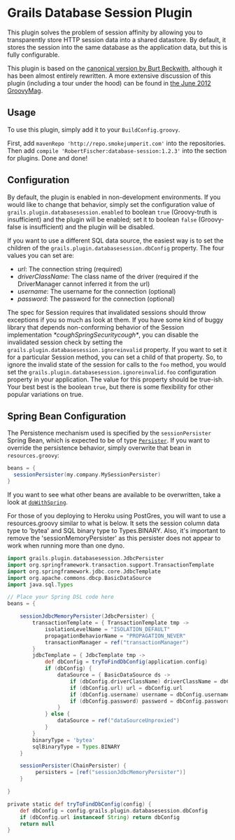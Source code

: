 Grails Database Session Plugin
===============================


This plugin solves the problem of session affinity by allowing you to transparently store HTTP session data into a shared datastore. 
By default, it stores the
session into the same database as the application data, but this is fully configurable.

This plugin is based on the [canonical version by Burt Beckwith](http://grails.org/plugin/database-session), although it has been almost entirely
rewritten. A more extensive discussion of this plugin (including a tour under the hood) can be found in 
[the June 2012 GroovyMag](http://www.groovymag.com/main.issues.description/id=46/).

Usage
-----

To use this plugin, simply add it to your `BuildConfig.groovy`.

First, add `mavenRepo 'http://repo.smokejumperit.com'` into the repositories. Then add `compile 'RobertFischer:database-session:1.2.3'` into the
section for plugins. Done and done!

Configuration
---------------

By default, the plugin is enabled in non-development environments. If you would like to change that behavior, simply set the configuration
value of `grails.plugin.databasesession.enabled` to boolean `true` (Groovy-truth is insufficient) and the plugin will be enabled; set it
to boolean `false` (Groovy-false is insufficient) and the plugin will be disabled. 

If you want to use a different SQL data source, the easiest way is to set the children of the `grails.plugin.databasesession.dbConfig` 
property. The four values you can set are:
* *url*: The connection string (required)
* *driverClassName*: The class name of the driver (required if the DriverManager cannot inferred it from the url)
* *username*: The username for the connection (optional)
* *password*: The password for the connection (optional)

The spec for Session requires that invalidated sessions should throw exceptions if you so much as look at them. 
If you have some kind of buggy library that depends non-conforming behavior of the Session implementation _\*coughSpringSecuritycough\*_, 
you can disable the invalidated session check by setting the `grails.plugin.databasesession.ignoreinvalid` property. If you want to
set it for a particular Session method, you can set a child of that property. So, to ignore the invalid state of the session for calls to 
the `foo` method, you would set the `grails.plugin.databasesession.ignoreinvalid.foo` configuration property in your application.
The value for this property should be true-ish. Your best best is the boolean `true`, but there is some flexibility for other popular 
variations on true.

Spring Bean Configuration
--------------------------

The Persistence mechanism used is specified by the `sessionPersister` Spring Bean, which is expected to be of type 
[`Persister`](https://github.com/RobertFischer/grails-database-session/blob/master/src/java/grails/plugin/databasesession/Persister.java). 
If you want to
override the persistence behavior, simply overwrite that bean in `resources.groovy`: 

```groovy
beans = {
  sessionPersister(my.company.MySessionPersister)
}
```

If you want to see what other beans are available to be overwritten, take a look at [`doWithSpring`](https://github.com/RobertFischer/grails-database-session/blob/master/DatabaseSessionGrailsPlugin.groovy#L58).

For those of you deploying to Heroku using PostGres, you will want to use a resources.groovy similar to what is below.
It sets the session column data type to 'bytea' and SQL binary type to Types.BINARY.  Also, it's important to remove the
'sessionMemoryPersister' as this persister does not appear to work when running more than one dyno.

```groovy
import grails.plugin.databasesession.JdbcPersister
import org.springframework.transaction.support.TransactionTemplate
import org.springframework.jdbc.core.JdbcTemplate
import org.apache.commons.dbcp.BasicDataSource
import java.sql.Types

// Place your Spring DSL code here
beans = {

    sessionJdbcMemoryPersister(JdbcPersister) {
        transactionTemplate = { TransactionTemplate tmp ->
            isolationLevelName = "ISOLATION_DEFAULT"
            propagationBehaviorName = "PROPAGATION_NEVER"
            transactionManager = ref("transactionManager")
        }
        jdbcTemplate = { JdbcTemplate tmp ->
            def dbConfig = tryToFindDbConfig(application.config)
            if (dbConfig) {
                dataSource = { BasicDataSource ds ->
                    if (dbConfig.driverClassName) driverClassName = dbConfig.driverClassName
                    if (dbConfig.url) url = dbConfig.url
                    if (dbConfig.username) username = dbConfig.username
                    if (dbConfig.password) password = dbConfig.password
                }
            } else {
                dataSource = ref("dataSourceUnproxied")
            }
        }
        binaryType = 'bytea'
        sqlBinaryType = Types.BINARY
    }

    sessionPersister(ChainPersister) {
         persisters = [ref("sessionJdbcMemoryPersister")]
    }

}

private static def tryToFindDbConfig(config) {
    def dbConfig = config.grails.plugin.databasesession.dbConfig
    if (dbConfig.url instanceof String) return dbConfig
    return null
}
```
